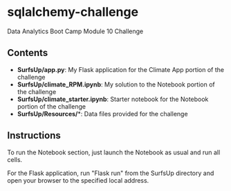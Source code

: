 # sqlalchemy-challenge
Data Analytics Boot Camp Module 10 Challenge

## Contents
- **SurfsUp/app.py**: My Flask application for the Climate App portion of the challenge
- **SurfsUp/climate_RPM.ipynb**: My solution to the Notebook portion of the challenge
- **SurfsUp/climate_starter.ipynb**: Starter notebook for the Notebook portion of the challenge
- **SurfsUp/Resources/***: Data files provided for the challenge

## Instructions
To run the Notebook section, just launch the Notebook as usual and run all cells.

For the Flask application, run "Flask run" from the SurfsUp directory and open your browser to the specified local address.

